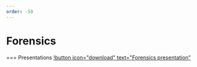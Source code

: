```yaml
---
order: -50
---
```


# Forensics

=== Presentations
[!button icon="download" text="Forensics presentation"](/files/forensics.pptx)
